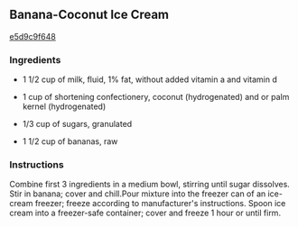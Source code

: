 ## Banana-Coconut Ice Cream

[e5d9c9f648](http://www.myrecipes.com/recipe/banana-coconut-ice-cream-0)

### Ingredients

 - 1 1/2 cup of milk, fluid, 1% fat, without added vitamin a and vitamin d

 - 1 cup of shortening confectionery, coconut (hydrogenated) and or palm kernel (hydrogenated)

 - 1/3 cup of sugars, granulated

 - 1 1/2 cup of bananas, raw

### Instructions

Combine first 3 ingredients in a medium bowl, stirring until sugar dissolves. Stir in banana; cover and chill.Pour mixture into the freezer can of an ice-cream freezer; freeze according to manufacturer's instructions. Spoon ice cream into a freezer-safe container; cover and freeze 1 hour or until firm.